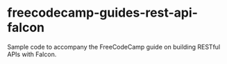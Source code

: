 # freecodecamp-guides-rest-api-falcon
Sample code to accompany the FreeCodeCamp guide on building RESTful APIs with Falcon.
